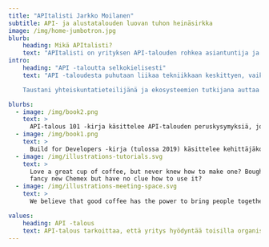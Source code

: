 ```yaml
---
title: "APItalisti Jarkko Moilanen"
subtitle: API- ja alustatalouden luovan tuhon heinäsirkka
image: /img/home-jumbotron.jpg
blurb:
    heading: Mikä APItalisti?
    text: "APItalisti on yrityksen API-talouden rohkea asiantuntija ja rajapintoihin perustuvan liiketoimintastrategian mestari. APItalistin pitää omata myös hieman CMO:ta eli ymmärtää markkinointia ja tuotteiden jalkautusta. APItalisti ymmärtää APIen ympärille rakentuvan arvoketjun, siinä tarvittavien sovelluskehittäjien ja kehittäjäkokemuksen (DX) merkityksen eli hanskaa myös Business-to-Developer (B2D) markkinoinnin."
intro:
    heading: "API -taloutta selkokielisesti"
    text: "API -taloudesta puhutaan liikaa tekniikkaan keskittyen, vaikka hyödyt ja lähtökohdat tulisi olla liiketoiminnalliset. Olen tehnyt alalla tutkimusta useita vuosia, kirjoittanut kirjoja ja auttanut useita yrityksiä ymmärtämään ja hyödyntämään rajapintoja liiketoiminnassa.

    Taustani yhteiskuntatieteilijänä ja ekosysteemien tutkijana auttaa ymmärtämään aihepiiriä eri näkökulmista. Yhdistän tutkimustietoa käytäntöön toimimalla itse API - ja alustataloudessa. Nykyään vastaan Platform of Trust -alustan kehittäjäkokemuksesta."

blurbs:
  - image: /img/book2.png
    text: >
      API-talous 101 -kirja käsittelee API-talouden peruskysymyksiä, joihin kirjoittajat ovat omassa arjessaan asiakastyössä törmänneet. Emme piiloudu teknisen jargonin taakse, vaan lähestymme asiaa käytännönläheisesti ja "humaanilla" otteella. API-talous 101 -kirja on kirjoitettu kaikille ohjelmointirajapintoihin perustuvasta liiketoiminnasta kiinnostuneille.
  - image: /img/book1.png
    text: >
      Build for Developers -kirja (tulossa 2019) käsittelee kehittäjäkokemuksen ja kehittäjäkeskeisen tuotekehityksen merkitystä menestystarinoiden kuten Stripe, Pusher, Twilio ja DocuSign luomisessa. Kehittäjäkeskeinen lähestyminen luo edellytykset ottaa oman toimialan johtotähden paikka markkinoilla. Kirja sukeltaa syvemmälle API -talous 101 -kirjassa esiteltyyn kehittäjäkokemukseen ja sen merkitykseen menestyksessä.
  - image: /img/illustrations-tutorials.svg
    text: >
      Love a great cup of coffee, but never knew how to make one? Bought a
      fancy new Chemex but have no clue how to use it?
  - image: /img/illustrations-meeting-space.svg
    text: >
      We believe that good coffee has the power to bring people together.

values:
    heading: API -talous
    text: API-talous tarkoittaa, että yritys hyödyntää toisilla organisaatioilla olevia resursseja (esim. data tai toiminto) tehokkaasti ja nopeasti tuottaakseen lisäarvoa omille asiakkailleen. Hyödyntämisessä rakennuspalikoita ovat omat ja toisten tarjoamat avoimet rajapinnat (maksulliset tai ilmaiset) sekä kehittäjäyhteisöt, joita hyödyntämällä yritys pystyy vastaamaan nopeammin muuttuviin ja ennakoimattomiin asiakastarpeisiin. API-taloudelle luonteenomaista on kilpailu sovelluskehittäjien suosiosta, ja ensisijaisina asiakkaina pidetään sovelluskehittäjiä. Toisin sanoen tarjotaan palveluita yrityksiltä kehittäjille (Business-to-Developers, B2D).
---
```

